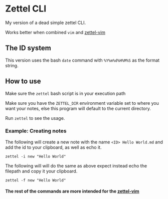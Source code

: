 # Zettel CLI
My version of a dead simple zettel CLI.

Works better when combined `vim` and [zettel-vim](https://github.com/grantmiiller/zettel.vim)

## The ID system
This version uses the bash `date` command with `%Y%m%d%H%M%S` as the format string.

## How to use
Make sure the `zettel` bash script is in your execution path

Make sure you have the `ZETTEL_DIR` environment variable set to where you want your notes, else this program will default to the current directory.

Run `zettel` to see the usage.

### Example: Creating notes
The following will create a new note with the name `<ID> Hello World.md` and add the id to your clipboard, as well as echo it.

`zettel -i new "Hello World"`

The following will will do the same as above expect instead echo the filepath and copy it your clipboard.

`zettel -f new "Hello World"`

#### The rest of the commands are more intended for the [zettel-vim](https://github.com/grantmiiller/zettel.vim)

